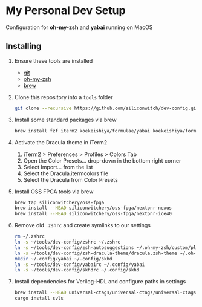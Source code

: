 # My Personal Dev Setup

Configuration for **oh-my-zsh** and **yabai** running on MacOS

## Installing

1. Ensure these tools are installed

    - [git](https://github.com/git-guides/install-git)
    - [oh-my-zsh](https://ohmyz.sh/#install)
    - [brew](https://brew.sh)

1. Clone this repository into a `tools` folder

    ```bash
    git clone --recursive https://github.com/siliconwitch/dev-config.git ~/tools/
    ```

1. Install some standard packages via brew

    ```bash
    brew install fzf iterm2 koekeishiya/formulae/yabai koekeishiya/formulae/skhd go gtkwave icarus-verilog openfpgaloader segger-jlink nordic-nrf-command-line-tools gcc-arm-embedded
    ```
1. Activate the Dracula theme in iTerm2

    1. iTerm2 > Preferences > Profiles > Colors Tab
    1. Open the Color Presets... drop-down in the bottom right corner
    1. Select Import... from the list
    1. Select the Dracula.itermcolors file
    1. Select the Dracula from Color Presets

1. Install OSS FPGA tools via brew
    
    ```bash
    brew tap siliconwitchery/oss-fpga
    brew install --HEAD siliconwitchery/oss-fpga/nextpnr-nexus
    brew install --HEAD siliconwitchery/oss-fpga/nextpnr-ice40
    ```

1. Remove old `.zshrc` and create symlinks to our settings

    ```bash
    rm ~/.zshrc
    ln -s ~/tools/dev-config/zshrc ~/.zshrc
    ln -s ~/tools/dev-config/zsh-autosuggestions ~/.oh-my-zsh/custom/plugins
    ln -s ~/tools/dev-config/zsh-dracula-theme/dracula.zsh-theme ~/.oh-my-zsh/custom/themes/dracula.zsh-theme
    mkdir ~/.config/yabai ~/.config/skhd
    ln -s ~/tools/dev-config/yabairc ~/.config/yabai
    ln -s ~/tools/dev-config/skhdrc ~/.config/skhd
    ```

1. Install dependencies for Verilog-HDL and configure paths in settings

    ``` bash
    brew install --HEAD universal-ctags/universal-ctags/universal-ctags
    cargo install svls
    ```
